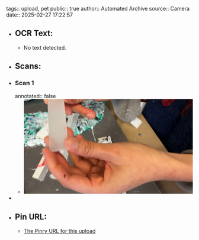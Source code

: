 tags:: upload, pet
public:: true
author:: Automated Archive
source:: Camera
date:: 2025-02-27 17:22:57

- ## OCR Text:
	- No text detected.
- ## Scans:
- ### Scan 1
  annotated:: false
	- ![./assets/scans/2025-02-27T17-22-57-0080.jpg](./assets/scans/2025-02-27T17-22-57-0080.jpg)
-
- ## Pin URL:
	- [The Pinry URL for this upload](https://pinry.petau.net/pins/209/)
